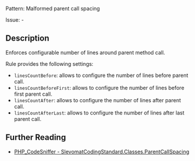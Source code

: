 Pattern: Malformed parent call spacing

Issue: -

## Description

Enforces configurable number of lines around parent method call.

Rule provides the following settings:

* `linesCountBefore`: allows to configure the number of lines before parent call.
* `linesCountBeforeFirst`: allows to configure the number of lines before first parent call.
* `linesCountAfter`: allows to configure the number of lines after parent call.
* `linesCountAfterLast`: allows to configure the number of lines after last parent call.

## Further Reading

* [PHP_CodeSniffer - SlevomatCodingStandard.Classes.ParentCallSpacing](https://github.com/slevomat/coding-standard/blob/master/doc/classes.md#slevomatcodingstandardclassesparentcallspacing-)